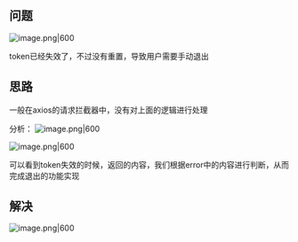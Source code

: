 
## 问题

![image.png|600](https://my-obsidian-image.oss-cn-guangzhou.aliyuncs.com/2024/05/bc2986cea41048aa8f997a491c3f6348.png)

token已经失效了，不过没有重置，导致用户需要手动退出

## 思路

一般在axios的请求拦截器中，没有对上面的逻辑进行处理

分析：
![image.png|600](https://my-obsidian-image.oss-cn-guangzhou.aliyuncs.com/2024/05/efd18610471c871cafc29f5d2bc0e350.png)

![image.png|600](https://my-obsidian-image.oss-cn-guangzhou.aliyuncs.com/2024/05/5e3b0d73133e824e554f93ca3860fe5f.png)

可以看到token失效的时候，返回的内容，我们根据error中的内容进行判断，从而完成退出的功能实现

## 解决


![image.png|600](https://my-obsidian-image.oss-cn-guangzhou.aliyuncs.com/2024/05/d2dbb99ef542c69386a57dc5ada345c6.png)
